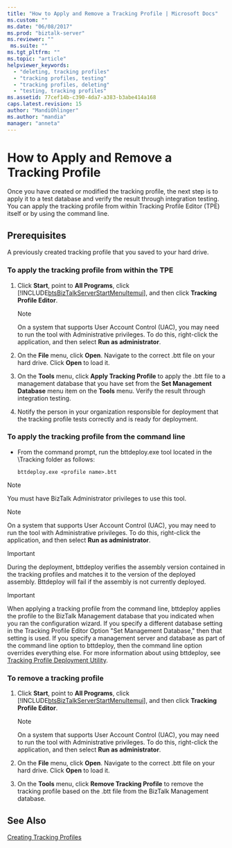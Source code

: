```yaml
---
title: "How to Apply and Remove a Tracking Profile | Microsoft Docs"
ms.custom: ""
ms.date: "06/08/2017"
ms.prod: "biztalk-server"
ms.reviewer: ""
 ms.suite: ""
ms.tgt_pltfrm: ""
ms.topic: "article"
helpviewer_keywords: 
  - "deleting, tracking profiles"
  - "tracking profiles, testing"
  - "tracking profiles, deleting"
  - "testing, tracking profiles"
ms.assetid: 77cef14b-c390-4da7-a383-b3abe414a168
caps.latest.revision: 15
author: "MandiOhlinger"
ms.author: "mandia"
manager: "anneta"
---
```

# How to Apply and Remove a Tracking Profile
Once you have created or modified the tracking profile, the next step is to apply it to a test database and verify the result through integration testing. You can apply the tracking profile from within Tracking Profile Editor (TPE) itself or by using the command line.  
  
## Prerequisites  
 A previously created tracking profile that you saved to your hard drive.  
  
### To apply the tracking profile from within the TPE  
  
1.  Click **Start**, point to **All Programs**, click [!INCLUDE[btsBizTalkServerStartMenuItemui](../includes/btsbiztalkserverstartmenuitemui-md.md)], and then click **Tracking Profile Editor**.  
  
    > [!NOTE]
    >  On a system that supports User Account Control (UAC), you may need to run the tool with Administrative privileges. To do this, right-click the application, and then select **Run as administrator**.  
  
2.  On the **File** menu, click **Open**. Navigate to the correct .btt file on your hard drive. Click **Open** to load it.  
  
3.  On the **Tools** menu, click **Apply Tracking Profile** to apply the .btt file to a management database that you have set from the **Set Management Database** menu item on the **Tools** menu. Verify the result through integration testing.  
  
4.  Notify the person in your organization responsible for deployment that the tracking profile tests correctly and is ready for deployment.  
  
### To apply the tracking profile from the command line  
  
-   From the command prompt, run the bttdeploy.exe tool located in the \Tracking folder as follows:  
  
    ```  
    bttdeploy.exe <profile name>.btt  
    ```  
  
> [!NOTE]
>  You must have BizTalk Administrator privileges to use this tool.  
  
> [!NOTE]
>  On a system that supports User Account Control (UAC), you may need to run the tool with Administrative privileges. To do this, right-click the application, and then select **Run as administrator**.  
  
> [!IMPORTANT]
>  During the deployment, bttdeploy verifies the assembly version contained in the tracking profiles and matches it to the version of the deployed assembly. Bttdeploy will fail if the assembly is not currently deployed.  
  
> [!IMPORTANT]
>  When applying a tracking profile from the command line, bttdeploy applies the profile to the BizTalk Management database that you indicated when you ran the configuration wizard. If you specify a different database setting in the Tracking Profile Editor Option "Set Management Database," then that setting is used. If you specify a management server and database as part of the command line option to bttdeploy, then the command line option overrides everything else. For more information about using bttdeploy, see [Tracking Profile Deployment Utility](../core/tracking-profile-deployment-utility.md).  
  
### To remove a tracking profile  
  
1.  Click **Start**, point to **All Programs**, click [!INCLUDE[btsBizTalkServerStartMenuItemui](../includes/btsbiztalkserverstartmenuitemui-md.md)], and then click **Tracking Profile Editor**.  
  
    > [!NOTE]
    >  On a system that supports User Account Control (UAC), you may need to run the tool with Administrative privileges. To do this, right-click the application, and then select **Run as administrator**.  
  
2.  On the **File** menu, click **Open**. Navigate to the correct .btt file on your hard drive. Click **Open** to load it.  
  
3.  On the **Tools** menu, click **Remove Tracking Profile** to remove the tracking profile based on the .btt file from the BizTalk Management database.  
  
## See Also  
 [Creating Tracking Profiles](../core/creating-tracking-profiles.md)